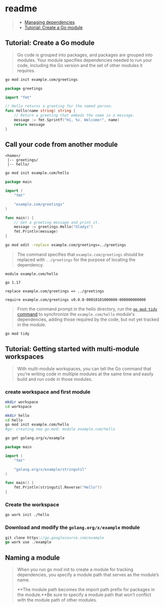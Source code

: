 # readme

> - [Managing dependencies](https://go.dev/doc/modules/managing-dependencies)
> - [Tutorial: Create a Go module](https://go.dev/doc/tutorial/create-module)

## Tutorial: Create a Go module

> Go code is grouped into packages, and packages are grouped into modules. Your module specifies dependencies needed to run your code, including the Go version and the set of other modules it requires.

```bash
go mod init example.com/greetings
```

```go
package greetings

import "fmt"

// Hello returns a greeting for the named person.
func Hello(name string) string {
    // Return a greeting that embeds the name in a message.
    message := fmt.Sprintf("Hi, %v. Welcome!", name)
    return message
}
```

## Call your code from another module

```
<home>/
 |-- greetings/
 |-- hello/
```

```bash
go mod init example.com/hello
```

```go
package main

import (
    "fmt"

    "example.com/greetings"
)

func main() {
    // Get a greeting message and print it.
    message := greetings.Hello("Gladys")
    fmt.Println(message)
}
```

```bash
go mod edit -replace example.com/greetings=../greetings
```

> The command specifies that `example.com/greetings` should be replaced with `../greetings` for the purpose of locating the dependency. 

```
module example.com/hello

go 1.17

replace example.com/greetings => ../greetings

require example.com/greetings v0.0.0-00010101000000-000000000000
```

> From the command prompt in the hello directory, run the [`go mod tidy` command](https://go.dev/ref/mod#go-mod-tidy) to synchronize the `example.com/hello` module's dependencies, adding those required by the code, but not yet tracked in the module.

```bash
go mod tidy
```

## Tutorial: Getting started with multi-module workspaces

> With multi-module workspaces, you can tell the Go command that you’re writing code in multiple modules at the same time and easily build and run code in those modules.

### create workspace and first module

```bash
mkdir workspace
cd workspace

mkdir hello
cd hello
go mod init example.com/hello
#go: creating new go.mod: module example.com/hello

go get golang.org/x/example
```

```go
package main

import (
    "fmt"

    "golang.org/x/example/stringutil"
)

func main() {
    fmt.Println(stringutil.Reverse("Hello"))
}
```

### Create the workspace

```bash
go work init ./hello
```

### Download and modify the `golang.org/x/example` module

```go
git clone https://go.googlesource.com/example
go work use ./example

```



## Naming a module

> When you run go mod init to create a module for tracking dependencies, you specify a module path that serves as the module’s name. 
>
> **The module path becomes the import path prefix for packages in the module.**Be sure to specify a module path that won’t conflict with the module path of other modules.
